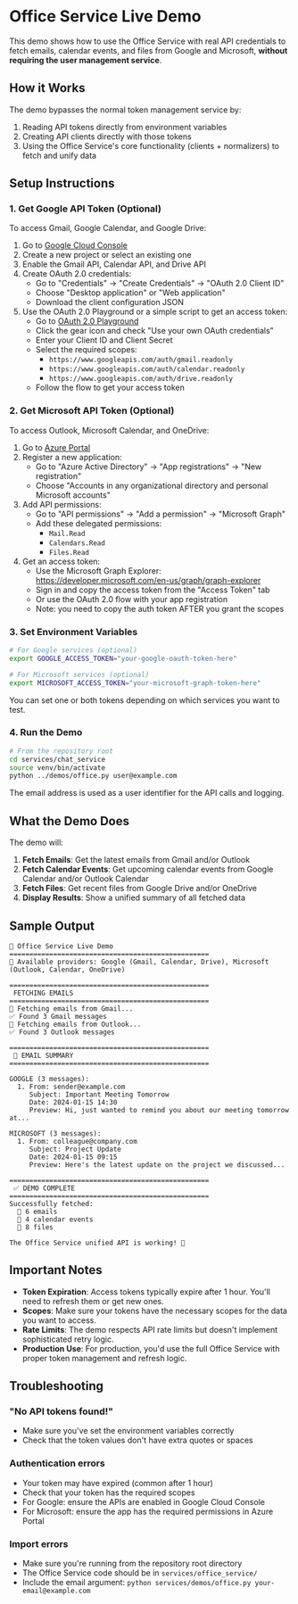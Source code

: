 # Office Service Live Demo

This demo shows how to use the Office Service with real API credentials to fetch emails, calendar events, and files from Google and Microsoft, **without requiring the user management service**.

## How it Works

The demo bypasses the normal token management service by:
1. Reading API tokens directly from environment variables
2. Creating API clients directly with those tokens
3. Using the Office Service's core functionality (clients + normalizers) to fetch and unify data

## Setup Instructions

### 1. Get Google API Token (Optional)

To access Gmail, Google Calendar, and Google Drive:

1. Go to [Google Cloud Console](https://console.cloud.google.com/)
2. Create a new project or select an existing one
3. Enable the Gmail API, Calendar API, and Drive API
4. Create OAuth 2.0 credentials:
   - Go to "Credentials" → "Create Credentials" → "OAuth 2.0 Client ID"
   - Choose "Desktop application" or "Web application"
   - Download the client configuration JSON
5. Use the OAuth 2.0 Playground or a simple script to get an access token:
   - Go to [OAuth 2.0 Playground](https://developers.google.com/oauthplayground/)
   - Click the gear icon and check "Use your own OAuth credentials"
   - Enter your Client ID and Client Secret
   - Select the required scopes:
     - `https://www.googleapis.com/auth/gmail.readonly`
     - `https://www.googleapis.com/auth/calendar.readonly`
     - `https://www.googleapis.com/auth/drive.readonly`
   - Follow the flow to get your access token

### 2. Get Microsoft API Token (Optional)

To access Outlook, Microsoft Calendar, and OneDrive:

1. Go to [Azure Portal](https://portal.azure.com/)
2. Register a new application:
   - Go to "Azure Active Directory" → "App registrations" → "New registration"
   - Choose "Accounts in any organizational directory and personal Microsoft accounts"
3. Add API permissions:
   - Go to "API permissions" → "Add a permission" → "Microsoft Graph"
   - Add these delegated permissions:
     - `Mail.Read`
     - `Calendars.Read`
     - `Files.Read`
4. Get an access token:
   - Use the Microsoft Graph Explorer: https://developer.microsoft.com/en-us/graph/graph-explorer
   - Sign in and copy the access token from the "Access Token" tab
   - Or use the OAuth 2.0 flow with your app registration
   - Note: you need to copy the auth token AFTER you grant the scopes

### 3. Set Environment Variables

```bash
# For Google services (optional)
export GOOGLE_ACCESS_TOKEN="your-google-oauth-token-here"

# For Microsoft services (optional)
export MICROSOFT_ACCESS_TOKEN="your-microsoft-graph-token-here"
```

You can set one or both tokens depending on which services you want to test.

### 4. Run the Demo

```bash
# From the repository root
cd services/chat_service
source venv/bin/activate
python ../demos/office.py user@example.com
```

The email address is used as a user identifier for the API calls and logging.

## What the Demo Does

The demo will:

1. **Fetch Emails**: Get the latest emails from Gmail and/or Outlook
2. **Fetch Calendar Events**: Get upcoming calendar events from Google Calendar and/or Outlook Calendar
3. **Fetch Files**: Get recent files from Google Drive and/or OneDrive
4. **Display Results**: Show a unified summary of all fetched data

## Sample Output

```
🚀 Office Service Live Demo
==================================================
🔑 Available providers: Google (Gmail, Calendar, Drive), Microsoft (Outlook, Calendar, OneDrive)

==================================================
 FETCHING EMAILS
==================================================
📧 Fetching emails from Gmail...
✅ Found 3 Gmail messages
📧 Fetching emails from Outlook...
✅ Found 3 Outlook messages

==================================================
 📧 EMAIL SUMMARY
==================================================

GOOGLE (3 messages):
  1. From: sender@example.com
     Subject: Important Meeting Tomorrow
     Date: 2024-01-15 14:30
     Preview: Hi, just wanted to remind you about our meeting tomorrow at...

MICROSOFT (3 messages):
  1. From: colleague@company.com
     Subject: Project Update
     Date: 2024-01-15 09:15
     Preview: Here's the latest update on the project we discussed...

==================================================
 ✅ DEMO COMPLETE
==================================================
Successfully fetched:
  📧 6 emails
  📅 4 calendar events
  📁 8 files

The Office Service unified API is working! 🎉
```

## Important Notes

- **Token Expiration**: Access tokens typically expire after 1 hour. You'll need to refresh them or get new ones.
- **Scopes**: Make sure your tokens have the necessary scopes for the data you want to access.
- **Rate Limits**: The demo respects API rate limits but doesn't implement sophisticated retry logic.
- **Production Use**: For production, you'd use the full Office Service with proper token management and refresh logic.

## Troubleshooting

### "No API tokens found!"
- Make sure you've set the environment variables correctly
- Check that the token values don't have extra quotes or spaces

### Authentication errors
- Your token may have expired (common after 1 hour)
- Check that your token has the required scopes
- For Google: ensure the APIs are enabled in Google Cloud Console
- For Microsoft: ensure the app has the required permissions in Azure Portal

### Import errors
- Make sure you're running from the repository root directory
- The Office Service code should be in `services/office_service/`
- Include the email argument: `python services/demos/office.py your-email@example.com` 
